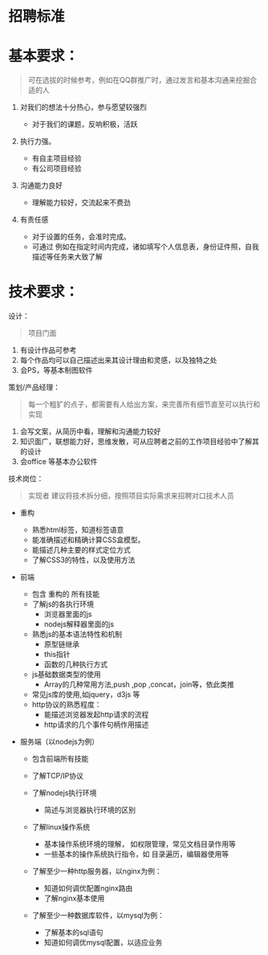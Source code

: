 招聘标准
===

基本要求：
===
> 可在选拔的时候参考，例如在QQ群推广时，通过发言和基本沟通来挖掘合适的人

1. 对我们的想法十分热心，参与愿望较强烈
	- 对于我们的课题，反响积极，活跃

2. 执行力强。
	- 有自主项目经验
	- 有公司项目经验

3. 沟通能力良好
	- 理解能力较好，交流起来不费劲

4. 有责任感
	- 对于设置的任务，会准时完成。
	- 可通过 例如在指定时间内完成，诸如填写个人信息表，身份证件照，自我描述等任务来大致了解

技术要求：
===

设计：

> 项目门面

1. 有设计作品可参考
2. 每个作品均可以自己描述出来其设计理由和灵感，以及独特之处
3. 会PS，等基本制图软件

策划/产品经理：

> 每一个粗犷的点子，都需要有人给出方案，来完善所有细节直至可以执行和实现

1. 会写文案，从简历中看，理解和沟通能力较好
2. 知识面广，联想能力好，思维发散，可从应聘者之前的工作项目经验中了解其的设计
3. 会office 等基本办公软件

技术岗位：

> 实现者
> 建议将技术拆分细，按照项目实际需求来招聘对口技术人员

- 重构
	* 熟悉html标签，知道标签语意
	* 能准确描述和精确计算CSS盒模型。
	* 能描述几种主要的样式定位方式
	* 了解CSS3的特性，以及使用方法

- 前端
	* 包含 重构的 所有技能
	* 了解js的各执行环境
		- 浏览器里面的js
		- nodejs解释器里面的js
	* 熟悉js的基本语法特性和机制
		- 原型链继承
		- this指针
		- 函数的几种执行方式
	* js基础数据类型的使用
		- Array的几种常用方法,push ,pop ,concat，join等，依此类推
	* 常见js库的使用,如jquery，d3js 等
	* http协议的熟悉程度：
		- 能描述浏览器发起http请求的流程
		- http请求的几个事件句柄作用描述

- 服务端（以nodejs为例）

	* 包含前端所有技能
	
	* 了解TCP/IP协议

	* 了解nodejs执行环境
		- 简述与浏览器执行环境的区别
	* 了解linux操作系统
		- 基本操作系统环境的理解， 如权限管理，常见文档目录作用等
		- 一些基本的操作系统执行指令，如 目录遍历，编辑器使用等
	* 了解至少一种http服务器，以nginx为例：
		- 知道如何调优配置nginx路由
		- 了解nginx基本使用
	* 了解至少一种数据库软件，以mysql为例：
		- 了解基本的sql语句
		- 知道如何调优mysql配置，以适应业务






